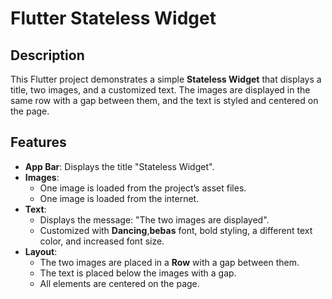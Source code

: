 # Flutter Stateless Widget

## Description
This Flutter project demonstrates a simple **Stateless Widget** that displays a title, two images, and a customized text. The images are displayed in the same row with a gap between them, and the text is styled and centered on the page.

## Features
- **App Bar**: Displays the title "Stateless Widget".
- **Images**:
  - One image is loaded from the project’s asset files.
  - One image is loaded from the internet.
- **Text**:
  - Displays the message: "The two images are displayed".
  - Customized with **Dancing**,**bebas** font, bold styling, a different text color, and increased font size.
- **Layout**:
  - The two images are placed in a **Row** with a gap between them.
  - The text is placed below the images with a gap.
  - All elements are centered on the page.
